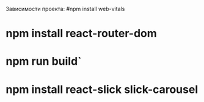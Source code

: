 Зависимости проекта: 
#npm install web-vitals
# npm install react-router-dom
# npm run build`
# npm install react-slick slick-carousel

